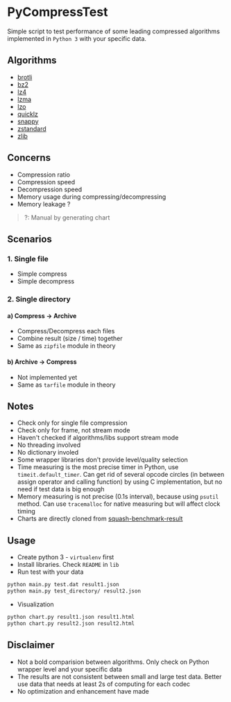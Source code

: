 # PyCompressTest

Simple script to test performance of some leading compressed algorithms implemented in `Python 3` with your specific data.

## Algorithms

- [brotli](https://brotli.org/)
- [bz2](https://en.wikipedia.org/wiki/Bzip2)
- [lz4](https://lz4.github.io/lz4/)
- [lzma](https://en.wikipedia.org/wiki/Lempel%E2%80%93Ziv%E2%80%93Markov_chain_algorithm)
- [lzo](http://www.oberhumer.com/opensource/lzo/)
- [quicklz](http://www.quicklz.com/)
- [snappy](https://github.com/google/snappy)
- [zstandard](https://facebook.github.io/zstd/)
- [zlib](https://www.zlib.net/)

## Concerns

- Compression ratio
- Compression speed
- Decompression speed
- Memory usage during compressing/decompressing
- Memory leakage ?

> ?: Manual by generating chart

## Scenarios

### 1. Single file

- Simple compress
- Simple decompress

### 2. Single directory

#### a) Compress -> Archive

- Compress/Decompress each files
- Combine result (size / time) together
- Same as `zipfile` module in theory

#### b) Archive -> Compress

- Not implemented yet
- Same as `tarfile` module in theory

## Notes

- Check only for single file compression
- Check only for frame, not stream mode
- Haven't checked if algorithms/libs support stream mode
- No threading involved
- No dictionary involed
- Some wrapper libraries don't provide level/quality selection
- Time measuring is the most precise timer in Python, use `timeit.default_timer`. Can get rid of several opcode circles (in between assign operator and calling function) by using C implementation, but no need if test data is big enough
- Memory measuring is not precise (0.1s interval), because using `psutil` method. Can use `tracemalloc` for native measuring but will affect clock timing
- Charts are directly cloned from [squash-benchmark-result](https://quixdb.github.io/squash-benchmark/#ratio-vs-decompression)

## Usage

- Create python 3 - `virtualenv` first
- Install libraries. Check `README` in `lib`
- Run test with your data

```bash
python main.py test.dat result1.json
python main.py test_directory/ result2.json
```

- Visualization

```bash
python chart.py result1.json result1.html
python chart.py result2.json result2.html
```

## Disclaimer

- Not a bold comparision between algorithms. Only check on Python wrapper level and your specific data
- The results are not consistent between small and large test data. Better use data that needs at least 2s of computing for each codec
- No optimization and enhancement have made
